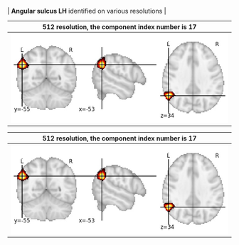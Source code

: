 


| **Angular sulcus LH** identified on various resolutions |

| 512 resolution, the component index number is 17|  
|:---:|  
| ![Component 512](../512/final/17.jpg "From component 512: Angular sulcus LH") |

| 512 resolution, the component index number is 17|  
|:---:|  
| ![Component 512](../512/final/17.jpg "From component 512: Angular sulcus LH") |